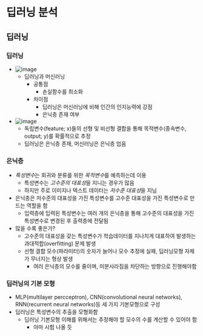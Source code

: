 # 딥러닝 분석
## 딥러닝
### 딥러닝
- ![image](https://github.com/googoo9918/TIL/assets/102513932/ec382bb6-d69c-4687-af56-b5180d566c26)
  - 딥러닝과 머신러닝
    - 공통점
      - 손실함수를 최소화
    - 차이점
      - 딥러닝은 머신러닝에 비해 인간의 인지능력에 강점
      - 은닉층 존재 여부
- ![image](https://github.com/googoo9918/TIL/assets/102513932/3ff859fb-0629-4ca2-8afd-b4875a92f1d4)
  - 독립변수(feature; x)들의 선형 및 비선형 결합을 통해 목적변수(종속변수, output; y)를 확률적으로 추정
  - 딥러닝은 은닉층 존재, 머신러닝은 은닉층 업음
### 은닉층
- *특성변수*는 회귀와 분류를 위한 *목적변수*를 예측하는데 이용
  - 특성변수는 *고수준의 대표성*을 지니는 경우가 많음
  - 하지만 주로 이미지나 텍스트 데이터는 *저수준 대표성*을 지님
- 은닉층은 저수준의 대표성을 가진 특성변수를 고수준 대표성을 가진 특성변수로 만드는 역할을 함
  - 입력층에 입력된 특성변수는 여러 개의 은닉층을 통해 고수준의 대표성을 가진 특성변수로 변경된 후 출력층에 전달됨
- 많을 수록 좋은가?
  - 고수준의 대표성을 갖는 특성변수가 학습데이터를 지나치게 대표하여 발생하는 과대적합(overfitting) 문제 발생
  - 선형 결합 모수(파라미터)의 숫자가 늘어나 모수 추정에 실패, 딥러닝모형 자체가 무너지는 형상 발생
    - 여러 은닉층의 모수를 줄이며, 미분사라짐을 차단하는 방향으로 진행해야함

### 딥러닝의 기본 모형
- MLP(multilayer percceptron), CNN(convolutional neural networks), RNN(recurrent neural networks)등 세 가지 기본모형으로 구성
- 딥러닝은 특성변수의 추출을 모형화함
  - 딥러닝 기본모형 이해를 위해서는 추정해야 할 모수의 수를 계산할 수 있어야 함
    - 아마 시험 나올 듯